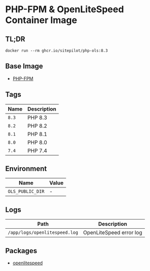 # PHP-FPM & OpenLiteSpeed Container Image

## TL;DR

```console
docker run --rm ghcr.io/sitepilot/php-ols:8.3
```

## Base Image

* [PHP-FPM](../php-fpm)

## Tags

| Name  | Description |
|-------|-------------|
| `8.3` | PHP 8.3     |
| `8.2` | PHP 8.2     |
| `8.1` | PHP 8.1     |
| `8.0` | PHP 8.0     |
| `7.4` | PHP 7.4     |

## Environment

| Name             | Value |
|------------------|-------|
| `OLS_PUBLIC_DIR` | -     |

## Logs

| Path                          | Description             |
|-------------------------------|-------------------------|
| `/app/logs/openlitespeed.log` | OpenLiteSpeed error log |

## Packages

* [openlitespeed](https://openlitespeed.org/)
